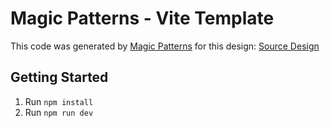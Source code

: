 # Magic Patterns - Vite Template

This code was generated by [Magic Patterns](https://magicpatterns.com) for this design: [Source Design](https://www.magicpatterns.com/c/fpxy5svkmuzkvd8aylyieq)

## Getting Started

1. Run `npm install`
2. Run `npm run dev`
